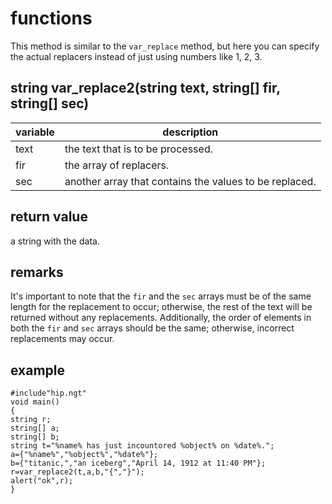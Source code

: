 # functions

This method is similar to the `var_replace` method, but here you can specify the actual replacers instead of just using numbers like 1, 2, 3.

## string var_replace2(string text, string[] fir, string[] sec)
variable | description
---|---
text| the text that is to be processed.
fir | the array of replacers.
sec | another array that contains the values to be replaced.

## return value

a string with the data.

## remarks

It's important to note that the `fir` and the `sec` arrays must be of the same length for the replacement to occur; otherwise, the rest of the text will be returned without any replacements. Additionally, the order of elements in both the `fir` and `sec` arrays should be the same; otherwise, incorrect replacements may occur.

## example

```
#include"hip.ngt"
void main()
{
string r;
string[] a;
string[] b;
string t="%name% has just incountored %object% on %date%.";
a={"%name%","%object%","%date%"};
b={"titanic,","an iceberg","April 14, 1912 at 11:40 PM"};
r=var_replace2(t,a,b,"{","}");
alert("ok",r);
}
```